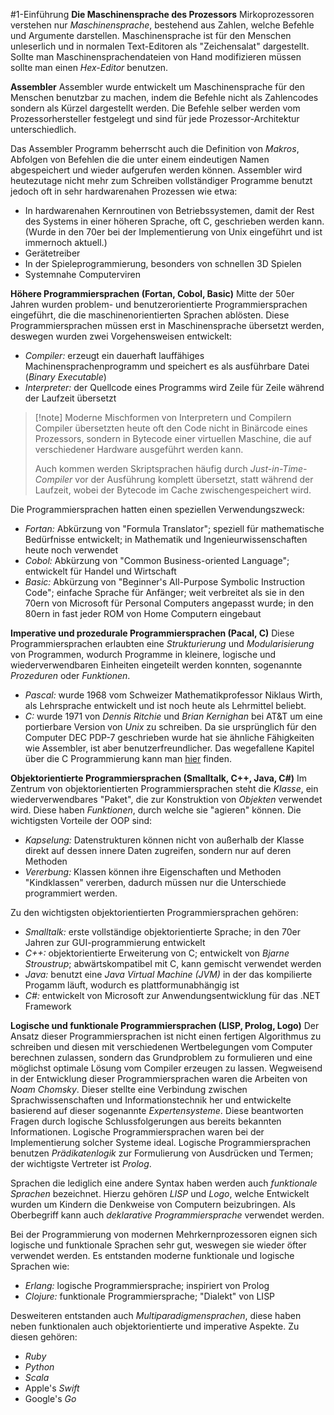 #1-Einführung
**Die Maschinensprache des Prozessors**
Mirkoprozessoren verstehen nur *Maschinensprache*, bestehend aus Zahlen, welche Befehle und Argumente darstellen. Maschinensprache ist für den Menschen unleserlich und in normalen Text-Editoren als "Zeichensalat" dargestellt. Sollte man Maschinensprachendateien von Hand modifizieren müssen sollte man einen *Hex-Editor* benutzen.

**Assembler**
Assembler wurde entwickelt um Maschinensprache für den Menschen benutzbar zu machen, indem die Befehle nicht als Zahlencodes sondern als Kürzel dargestellt werden. Die Befehle selber werden vom Prozessorhersteller festgelegt und sind für jede Prozessor-Architektur unterschiedlich.

Das Assembler Programm beherrscht auch die Definition von *Makros*, Abfolgen von Befehlen die die unter einem eindeutigen Namen abgespeichert und wieder aufgerufen werden können.
Assembler wird heutezutage nicht mehr zum Schreiben vollständiger Programme benutzt jedoch oft in sehr hardwarenahen Prozessen wie etwa:
- In hardwarenahen Kernroutinen von Betriebssystemen, damit der Rest des Systems in einer höheren Sprache, oft C, geschrieben werden kann. (Wurde in den 70er bei der Implementierung von Unix eingeführt und ist immernoch aktuell.)
- Gerätetreiber 
- In der Spieleprogrammierung, besonders von schnellen 3D Spielen
- Systemnahe Computerviren

**Höhere Programmiersprachen (Fortan, Cobol, Basic)**
Mitte der 50er Jahren wurden problem- und benutzerorientierte Programmiersprachen eingeführt, die die maschinenorientierten Sprachen ablösten. 
Diese Programmiersprachen müssen erst in Maschinensprache übersetzt werden, deswegen wurden zwei Vorgehensweisen entwickelt:
- *Compiler:* erzeugt ein dauerhaft lauffähiges Machinensprachenprogramm und speichert es als ausführbare Datei (*Binary Executable*)
- *Interpreter:* der Quellcode eines Programms wird Zeile für Zeile während der Laufzeit übersetzt 
> [!note] Moderne Mischformen von Interpretern und Compilern
> Compiler übersetzten heute oft den Code nicht in Binärcode eines Prozessors, sondern in Bytecode einer virtuellen Maschine, die auf verschiedener Hardware ausgeführt werden kann.
> 
> Auch kommen werden Skriptsprachen häufig durch *Just-in-Time-Compiler* vor der Ausführung komplett übersetzt, statt während der Laufzeit, wobei der Bytecode im Cache zwischengespeichert wird.

Die Programmiersprachen hatten einen speziellen Verwendungszweck:
- *Fortan:* Abkürzung von "Formula Translator"; speziell für mathematische Bedürfnisse entwickelt; in Mathematik und Ingenieurwissenschaften heute noch verwendet
- *Cobol:* Abkürzung von "Common Business-oriented Language"; entwickelt für Handel und Wirtschaft
- *Basic:* Abkürzung von "Beginner's All-Purpose Symbolic Instruction Code"; einfache Sprache für Anfänger;  weit verbreitet als sie in den 70ern von Microsoft für Personal Computers angepasst wurde; in den 80ern in fast jeder ROM von Home Computern eingebaut

**Imperative und prozedurale Programmiersprachen (Pacal, C)**
Diese Programmiersprachen erlaubten eine *Strukturierung* und *Modularisierung* von Programmen, wodurch Programme in kleinere, logische und wiederverwendbaren Einheiten eingeteilt werden konnten, sogenannte *Prozeduren* oder *Funktionen*.
- *Pascal:* wurde 1968 vom Schweizer Mathematikprofessor Niklaus Wirth, als Lehrsprache entwickelt und ist noch heute als Lehrmittel beliebt.
- *C:* wurde 1971 von *Dennis Ritchie* und *Brian Kernighan* bei AT&T um eine portierbare Version von *Unix* zu schreiben. Da sie ursprünglich für den Computer DEC PDP-7 geschrieben wurde hat sie ähnliche Fähigkeiten wie Assembler, ist aber benutzerfreundlicher.
Das wegefallene Kapitel über die C Programmierung kann man [hier](https://github.com/SaschaKersken/ITHandbuch10/blob/main/docs/programmiersprache_c.pdf) finden.

**Objektorientierte Programmiersprachen (Smalltalk, C++, Java, C#)**
Im Zentrum von objektorientierten Programmiersprachen steht die *Klasse*, ein wiederverwendbares "Paket", die zur Konstruktion von *Objekten* verwendet wird. Diese haben *Funktionen*, durch welche sie "agieren" können.
Die wichtigsten Vorteile der OOP sind:
- *Kapselung:* Datenstrukturen können nicht von außerhalb der Klasse direkt auf dessen innere Daten zugreifen, sondern nur auf deren Methoden
- *Vererbung:* Klassen können ihre Eigenschaften und Methoden "Kindklassen" vererben, dadurch müssen nur die Unterschiede programmiert werden. 

Zu den wichtigsten objektorientierten Programmiersprachen gehören:
- *Smalltalk:* erste vollständige objektorientierte Sprache; in den 70er Jahren zur GUI-programmierung entwickelt
- *C++:* objektorientierte Erweiterung von C; entwickelt von *Bjarne Stroustrup*; abwärtskompatibel mit C, kann gemischt verwendet werden
- *Java:* benutzt eine *Java Virtual Machine (JVM)* in der das kompilierte Progamm läuft, wodurch es plattformunabhängig ist 
- *C#:* entwickelt von Microsoft zur Anwendungsentwicklung für das .NET Framework

**Logische und funktionale Programmiersprachen (LISP, Prolog, Logo)**
Der Ansatz dieser Programmiersprachen ist nicht einen fertigen Algorithmus zu schreiben und diesen mit verschiedenen Wertbelegungen vom Computer berechnen zulassen, sondern das Grundproblem zu formulieren und eine möglichst optimale Lösung vom Compiler erzeugen zu lassen.
Wegweisend in der Entwicklung dieser Programmiersprachen waren die Arbeiten von *Noam Chomsky*. Dieser stellte eine Verbindung zwischen Sprachwissenschaften und Informationstechnik her und entwickelte basierend auf dieser sogenannte *Expertensysteme*. Diese beantworten Fragen durch logische Schlussfolgerungen aus bereits bekannten Informationen. Logische Programmiersprachen waren bei der Implementierung solcher Systeme ideal.
Logische Programmiersprachen benutzen *Prädikatenlogik* zur Formulierung von Ausdrücken und Termen; der wichtigste Vertreter ist *Prolog*.

Sprachen die lediglich eine andere Syntax haben werden auch *funktionale Sprachen* bezeichnet. Hierzu gehören *LISP* und *Logo*, welche Entwickelt wurden um Kindern die Denkweise von Computern beizubringen. Als Oberbegriff kann auch *deklarative Programmiersprache* verwendet werden.

Bei der Programmierung von modernen Mehrkernprozessoren eignen sich logische und funktionale Sprachen sehr gut, weswegen sie wieder öfter verwendet werden. Es entstanden moderne funktionale und logische Sprachen wie:
- *Erlang:* logische Programmiersprache; inspiriert von Prolog
- *Clojure:* funktionale Programmiersprache; "Dialekt" von LISP

Desweiteren entstanden auch *Multiparadigmensprachen*, diese haben neben funktionalen auch objektorientierte und imperative Aspekte. 
Zu diesen gehören:
- *Ruby*
- *Python* 
- *Scala*
- Apple's *Swift*
- Google's *Go*